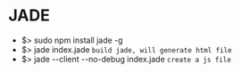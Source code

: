 # JADE
- $> sudo npm install jade -g
- $> jade index.jade ```build jade, will generate html file```
- $> jade --client --no-debug index.jade ```create a js file```
